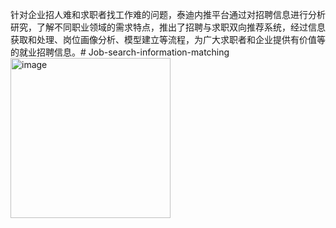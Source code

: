 针对企业招人难和求职者找工作难的问题，泰迪内推平台通过对招聘信息进行分析研究，了解不同职业领域的需求特点，推出了招聘与求职双向推荐系统，经过信息获取和处理、岗位画像分析、模型建立等流程，为广大求职者和企业提供有价值等的就业招聘信息。# Job-search-information-matching
<img width="256" alt="image" src="https://github.com/user-attachments/assets/70343c7f-e074-44e1-9857-38321c54d9d9" />
